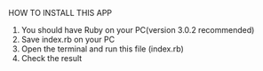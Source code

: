 HOW TO INSTALL THIS APP

1. You should have Ruby on your PC(version 3.0.2 recommended)
2. Save index.rb on your PC
3. Open the terminal and run this file (index.rb)
4. Check the result

